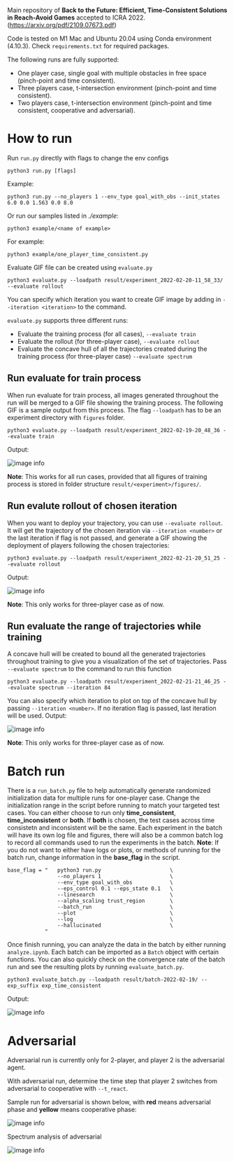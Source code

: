 Main repository of **Back to the Future: Efficient, Time-Consistent Solutions in Reach-Avoid Games** accepted to ICRA 2022. (https://arxiv.org/pdf/2109.07673.pdf)

Code is tested on M1 Mac and Ubuntu 20.04 using Conda environment (4.10.3). Check ```requirements.txt``` for required packages.

The following runs are fully supported:
* One player case, single goal with multiple obstacles in free space (pinch-point and time consistent).
* Three players case, t-intersection environment (pinch-point and time consistent).
* Two players case, t-intersection environment (pinch-point and time consistent, cooperative and adversarial).

# How to run
Run ```run.py``` directly with flags to change the env configs
```
python3 run.py [flags]
```
Example:
```
python3 run.py --no_players 1 --env_type goal_with_obs --init_states 6.0 0.0 1.563 0.0 8.0
```
Or run our samples listed in *./example*:
```
python3 example/<name of example>
```
For example:
```
python3 example/one_player_time_consistent.py
```

Evaluate GIF file can be created using ```evaluate.py```
```
python3 evaluate.py --loadpath result/experiment_2022-02-20-11_58_33/ --evaluate rollout
```
You can specify which iteration you want to create GIF image by adding in ```--iteration <iteration>``` to the command.

```evaluate.py``` supports three different runs:
* Evaluate the training process (for all cases), ```--evaluate train```
* Evaluate the rollout (for three-player case), ```--evaluate rollout```
* Evaluate the concave hull of all the trajectories created during the training process (for three-player case) ```--evaluate spectrum```

## Run evaluate for train process
When run evaluate for train process, all images generated throughout the run will be merged to a GIF file showing the training process. The following GIF is a sample output from this process. The flag ```--loadpath``` has to be an experiment directory with ```figures``` folder.
```
python3 evaluate.py --loadpath result/experiment_2022-02-19-20_48_36 --evaluate train
```
Output:

![image info](./result/experiment_2022-02-19-20_48_36/figures/evaluate_training.gif)

**Note**: This works for all run cases, provided that all figures of training process is stored in folder structure ```result/<experiment>/figures/```.

## Run evalute rollout of chosen iteration
When you want to deploy your trajectory, you can use ```--evaluate rollout```. It will get the trajectory of the chosen iteration via ```--iteration <number>``` or the last iteration if flag is not passed, and generate a GIF showing the deployment of players following the chosen trajectories:
```
python3 evaluate.py --loadpath result/experiment_2022-02-21-20_51_25 --evaluate rollout
```
Output:

![image info](./result/experiment_2022-02-21-20_51_25/evaluate/evaluate_rollout.gif)

**Note**: This only works for three-player case as of now.

## Run evaluate the range of trajectories while training
A concave hull will be created to bound all the generated trajectories throughout training to give you a visualization of the set of trajectories. Pass ```--evaluate spectrum``` to the command to run this function
```
python3 evaluate.py --loadpath result/experiment_2022-02-21-21_46_25 --evaluate spectrum --iteration 84
```
You can also specify which iteration to plot on top of the concave hull by passing ```--iteration <number>```. If no iteration flag is passed, last iteration will be used.
Output:

![image info](./result/experiment_2022-02-21-21_46_25/evaluate/spectrum.png)

**Note**: This only works for three-player case as of now.

# Batch run
There is a ```run_batch.py``` file to help automatically generate randomized initialization data for multiple runs for one-player case. Change the initialization range in the script before running to match your targeted test cases. You can either choose to run only **time_consistent**, **time_inconsistent** or **both**. If **both** is chosen, the test cases across time consistetn and inconsistent will be the same. Each experiment in the batch will have its own log file and figures, there will also be a common batch log to record all commands used to run the experiments in the batch.
**Note**: If you do not want to either have logs or plots, or methods of running for the batch run, change information in the **base_flag** in the script.
```
base_flag = "   python3 run.py                      \
                --no_players 1                      \
                --env_type goal_with_obs            \
                --eps_control 0.1 --eps_state 0.1   \
                --linesearch                        \
                --alpha_scaling trust_region        \
                --batch_run                         \
                --plot                              \
                --log                               \
                --hallucinated                      \
            "
```

Once finish running, you can analyze the data in the batch by either running ```analyze.ipynb```. Each batch can be imported as a ```Batch``` object with certain functions. You can also quickly check on the convergence rate of the batch run and see the resulting plots by running ```evaluate_batch.py```.
```
python3 evaluate_batch.py --loadpath result/batch-2022-02-19/ --exp_suffix exp_time_consistent
```

Output:

![image info](./result/batch-2022-02-19/summary/exp_time_consistent_summary.png)

# Adversarial
Adversarial run is currently only for 2-player, and player 2 is the adversarial agent.

With adversarial run, determine the time step that player 2 switches from adversarial to cooperative with ```--t_react```.

Sample run for adversarial is shown below, with **red** means adversarial phase and **yellow** means cooperative phase:

![image info](./result/experiment_2022-02-26-02_19_22/evaluate/evaluate_rollout.gif)

Spectrum analysis of adversarial

![image info](./result/experiment_2022-02-26-02_19_22/evaluate/spectrum.png)